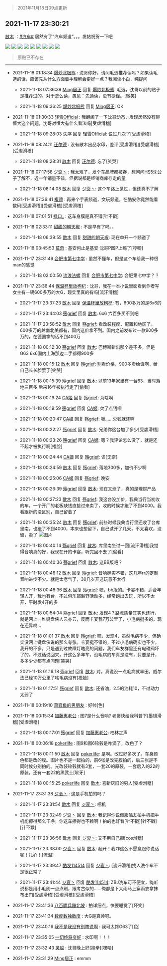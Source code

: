 > 2021年11月18日09点更新
<link rel="stylesheet" href="https://cdn.jsdelivr.net/gh/taotie6/sampleJSON@main/css/photo_show.css">
<meta name="referrer" content="no-referrer" />


 ## 2021-11-17 23:30:21 

 [㪚木](https://www.coolapk.com/feed/31542964?shareKey=ZDYwMTQ2MjVkMWJkNjE5NTI2ZDM~) ：<a class="feed-link-tag" href="/t/汽车?type=0">#汽车#</a> 居然有了“汽车频道”。。。发帖祝贺一下吧 

<div class="album">
<img class="img-item" src="https://image.coolapk.com/feed/2021/1117/23/1081091_ae0c2d02_3017_2646@3325x2494.jpeg" />
<img class="img-item" src="https://image.coolapk.com/feed/2021/1117/23/1081091_d7a4db59_3017_2648@3325x2494.jpeg" />
<img class="img-item" src="https://image.coolapk.com/feed/2021/1117/23/1081091_6c80e2ab_3017_2649@3325x2494.jpeg" />
<img class="img-item" src="https://image.coolapk.com/feed/2021/1117/23/1081091_84321b26_3017_2651@3325x2494.jpeg" />
<img class="img-item" src="https://image.coolapk.com/feed/2021/1117/23/1081091_0317b8a5_3017_2653@2494x3325.jpeg" />
<img class="img-item" src="https://image.coolapk.com/feed/2021/1117/23/1081091_380f9be6_3017_2655@3325x2494.jpeg" />
<img class="img-item" src="https://image.coolapk.com/feed/2021/1117/23/1081091_67da045b_3017_2657@2598x1949.jpeg" />
<img class="img-item" src="https://image.coolapk.com/feed/2021/1117/23/1081091_defa7e00_3017_2659@3325x2494.jpeg" />
<img class="img-item" src="https://image.coolapk.com/feed/2021/1117/23/1081091_4ff96701_3017_266@3211x2408.jpeg" />
</div>

> 原贴已不存在 

 ------- 

- 2021-11-18 01:18:34 [爆炒北极熊](uid=2131294) : 沈哥你好，请问毛选推荐读吗？如果读毛选的话，应该先从什么方面着手理解会更好一点？我阅读小白，纯提问 

    - 2021-11-18 07:36:39 [Ming居正](uid=3232346) 回复 [爆炒北极熊](uid=2131294): 毛选，沈哥以前的贴子是推荐过的，对于怎么读，愚见：先通读，没有捷径。[微笑] 

    - 2021-11-18 09:36:25 [爆炒北极熊](uid=2131294) 回复 [Ming居正](uid=3232346): OK 

- 2021-11-18 01:30:33 [轻雪Official](uid=962484) : 我翻阅了一下沈哥动态，发现居然没有聊恒大这个问题，沈哥对恒大有什么看法吗[受虐滑稽] 

    - 2021-11-18 09:28:03 [失序](uid=1009107) 回复 [轻雪Official](uid=962484): 说过几次了[受虐滑稽] 

- 2021-11-18 08:24:11 [汪尔德](uid=1595236) : 没有散木出品水印，差评[受虐滑稽][受虐滑稽][受虐滑稽] 

    - 2021-11-18 08:28:31 [㪚木](uid=1081091) 回复 [汪尔德](uid=1595236): 忘了[笑哭] 

- 2021-11-18 07:17:58 [ジ衮丶](uid=494451) : 我太难了，发个车品牌都被吞，想问问HS5沈公子了解不，近一年销量不错，但据说都是经销商库存走的量 

    - 2021-11-18 08:14:08 [㪚木](uid=1081091) 回复 [ジ衮丶](uid=494451): 这个车路上见过，但还真不了解 

- 2021-11-18 07:36:41 [複禮](uid=1437066) : 再来个手表频道，文玩频道，在酷安你竟然能看数码[受虐滑稽][受虐滑稽][受虐滑稽] 

- 2021-11-18 07:01:51 [禄口_](uid=1005884) : 这车身膜是真不错[针不戳] 

- 2021-11-18 02:33:11 [甜甜的朝天椒](uid=3158821) : 不是早有了吗。。 

    - 2021-11-18 06:39:55 [㪚木](uid=1081091) 回复 [甜甜的朝天椒](uid=3158821): 现在单开一个频道了 

- 2021-11-18 03:45:53 [莫奇](uid=131936) : 基安何止是基安
沈哥P图P上瘾了[哼唧] 

- 2021-11-17 23:31:49 [合肥市第七中学](uid=3597151) : 虽然不懂车，但是这个车给我一种很man的感觉 

    - 2021-11-18 02:00:50 [流浪法螺](uid=2935606) 回复 [合肥市第七中学](uid=3597151): 合肥第七中学？？ 

- 2021-11-17 23:36:44 [保温杯里放枸杞](uid=2901673) : 沈哥，我在一本小说里面看到作者写女主有一辆600多万的大G，现实里真的有吗[流汗滑稽] 

    - 2021-11-17 23:37:23 [㪚木](uid=1081091) 回复 [保温杯里放枸杞](uid=2901673): 有，600多万的是6x6的 

    - 2021-11-17 23:44:03 [殇grief](uid=4392516) 回复 [㪚木](uid=1081091): 6x6 六百多买不到吧 

    - 2021-11-17 23:58:52 [㪚木](uid=1081091) 回复 [殇grief](uid=4392516): 看改装程度、配置和地区了。600多万的越南北美都有，国内这价拿不到。国内之前发布过一款900多万的，在德国拿的话不到400万 

    - 2021-11-18 00:12:30 [殇grief](uid=4392516) 回复 [㪚木](uid=1081091): 巴博斯新出那个差不多，但是G63 6x6国内上海那边二手都得900多 

    - 2021-11-18 00:15:12 [㪚木](uid=1081091) 回复 [殇grief](uid=4392516): 别看价格，900多卖给谁啊，给自己长长脸罢了[笑哭] 

    - 2021-11-18 00:15:39 [殇grief](uid=4392516) 回复 [㪚木](uid=1081091): 以前13年家里有一台63，当时落地三百多 后来16年被执行走了[偷看] 

    - 2021-11-18 00:19:24 [CA姬](uid=1922333) 回复 [殇grief](uid=4392516): 为啥啊 

    - 2021-11-18 00:19:59 [殇grief](uid=4392516) 回复 [CA姬](uid=1922333): 欠了点钱呗 

    - 2021-11-18 00:20:47 [CA姬](uid=1922333) 回复 [殇grief](uid=4392516): 呃……欠钱就还啊 

    - 2021-11-18 00:22:27 [殇grief](uid=4392516) 回复 [㪚木](uid=1081091): 兄弟你这台加了多少[受虐滑稽] 

    - 2021-11-18 00:23:26 [殇grief](uid=4392516) 回复 [CA姬](uid=1922333): 嗯？我评论怎么没了，就是还不起才被执行啊[捂脸] 

    - 2021-11-18 00:24:44 [CA姬](uid=1922333) 回复 [殇grief](uid=4392516): 诶[无奈] 

    - 2021-11-18 00:24:59 [㪚木](uid=1081091) 回复 [殇grief](uid=4392516): 落地300多，加价不少啊 

    - 2021-11-18 00:25:06 [CA姬](uid=1922333) 回复 [殇grief](uid=4392516): 晚安 

    - 2021-11-18 00:26:39 [殇grief](uid=4392516) 回复 [㪚木](uid=1081091): 现在又涨了，真的是理财产品 

    - 2021-11-18 00:27:23 [㪚木](uid=1081091) 回复 [殇grief](uid=4392516): 我这台没加价，我典当行当初收的车，一个开厂的老板缺钱直接过来卖了，收的时候才跑了不到4000。我看跟新的没区别，自己留着了 

    - 2021-11-18 00:35:24 [㪚木](uid=1081091) 回复 [殇grief](uid=4392516): 前些时候我典当行里还收了台库里南，也跑了不到4000，本来也想留下，自己试开了几天，不太喜欢，没留，卖了 ![图片](https://image.coolapk.com/feed/2021/1118/00/1081091_35c9a2c9_6923_001@3325x2494.jpeg)

    - 2021-11-18 00:40:14 [殇grief](uid=4392516) 回复 [㪚木](uid=1081091): 库里南坐过一回[流汗滑稽]我觉得音响真的好，我现在开的卡宴，听完回不去了[偷看] 

    - 2021-11-18 00:40:36 [殇grief](uid=4392516) 回复 [㪚木](uid=1081091): 这BB版吧？ 

    - 2021-11-18 00:46:12 [㪚木](uid=1081091) 回复 [殇grief](uid=4392516): 音响确实不错，这几年rr的定制音响进步不少。就是太老气了，30几岁开这玩意不太行 

    - 2021-11-18 00:48:36 [㪚木](uid=1081091) 回复 [殇grief](uid=4392516): 嗯，bb版的。卡宴不错，适合年轻人开，我也有台，不过俱乐部越野活动多，经常跑出去玩，所以不太开，平时发4开的多 

    - 2021-11-18 00:54:04 [殇grief](uid=4392516) 回复 [㪚木](uid=1081091): 发现4？路虎质量其实也还行，就是网上一堆键盘侠人云亦云，反而卡宴我7万公里了，小毛病挺多的，现在还异响… 

    - 2021-11-18 01:01:37 [㪚木](uid=1081091) 回复 [殇grief](uid=4392516): 嗯，发现4，虽然毛病不少，但确实没网上键盘侠说的那么夸张。卡宴挺不错的，不过小毛病确实也不少，我开的不多，只是遇到过故障灯瞎亮的问题，我们车友群里还有电磁阀坏了的。不过话说回来，开这么多年车，没毛病的车真是没有，只要是开，多多少少都有点问题[笑哭] 

    - 2021-11-18 01:16:18 [殇grief](uid=4392516) 回复 [㪚木](uid=1081091): 对，真说没一点毛病就丰田，威尔法已经10万公里了啥毛病没有[捂脸] 

    - 2021-11-18 01:17:51 [殇grief](uid=4392516) 回复 [㪚木](uid=1081091): 还省油，2.5的油耗10，不过动力太弱了 

- 2021-11-18 00:19:10 [萧容鱼的男朋友](uid=2377889) : 好帅[色] 

- 2021-11-18 00:15:34 [加藤惠老公](uid=1266680) : 图7是什么音响? 老哥快给我科普下[墨镜滑稽][受虐滑稽] 

    - 2021-11-18 00:17:01 [殇grief](uid=4392516) 回复 [加藤惠老公](uid=1266680): 柏林之声 

- 2021-11-18 00:06:18 [pokerlife](uid=575409) : 图9和图6轮毂是咋滴了，改色了？ 

    - 2021-11-18 00:11:50 [㪚木](uid=1081091) 回复 [pokerlife](uid=575409): 是啊。改过好多次了。车身颜色都是改的膜。图片也不是一起拍的，前6张是改完膜拍的，后三张是不同时候分别拍的。光改装轮毂就有3套，一套20的原装，一套后入的22的原装，还有一套22的黑武士[呲牙] 

    - 2021-11-18 00:15:25 [pokerlife](uid=575409) 回复 [㪚木](uid=1081091): 喜新厌旧的男人[受虐滑稽] 

- 2021-11-17 23:31:38 [ジ衮丶](uid=494451) : 这是手机拍的吗？ 

    - 2021-11-17 23:31:54 [㪚木](uid=1081091) 回复 [ジ衮丶](uid=494451): 相机 

    - 2021-11-17 23:32:49 [ジ衮丶](uid=494451) 回复 [㪚木](uid=1081091): 我记得你说佩服酷友拍手机把手机能擦得那么干净，你这车擦得也不赖啊！拍的也好看[针不戳][针不戳][针不戳] 

    - 2021-11-17 23:36:56 [㪚木](uid=1081091) 回复 [ジ衮丶](uid=494451): 又不用自己擦[cos滑稽] 

    - 2021-11-17 23:38:00 [ジ衮丶](uid=494451) 回复 [㪚木](uid=1081091): 起开！我咋这么不愿意跟你说话呢！扎心！[流泪] 

    - 2021-11-17 23:39:47 [酷发114514](uid=4321323) 回复 [ジ衮丶](uid=494451): [流汗滑稽]找人洗个车不是很正常？ 

    - 2021-11-17 23:41:44 [ジ衮丶](uid=494451) 回复 [酷发114514](uid=4321323): ZBJ洗车可不便宜，俺听说都是用小毛刷一点点刷，跟考古似的……俺都是下大雨马上穿雨衣拿抹布出门[受虐滑稽][受虐滑稽][受虐滑稽] 

- 2021-11-17 23:41:36 [八百膘兵蹦北坡](uid=1105274) : 拍详细点，快要睡觉了[坏笑] 

- 2021-11-17 23:41:34 [数度数独数度](uid=1649918) : 大G是真帅呀。 

- 2021-11-17 23:40:16 [我不是我没有别瞎说啊](uid=2231912) : 我可太馋G63了[色] 

- 2021-11-17 23:35:05 [一切终将变好](uid=6845178) : 水印啊！！！ 

- 2021-11-17 23:32:43 [灵越](uid=1324630) : 沈哥晚上好[抱拳][嘿哈] 

- 2021-11-17 23:31:29 [Ming居正](uid=3232346) : emmm 

